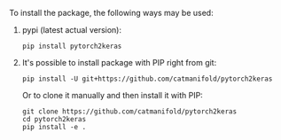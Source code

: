 To install the package, the following ways may be used:

1. pypi (latest actual version):

    ```
    pip install pytorch2keras 
    ```

2. It's possible to install package with PIP right from git:

    ```
    pip install -U git+https://github.com/catmanifold/pytorch2keras 
    ```

    Or to clone it manually and then install it with PIP:

    ```
    git clone https://github.com/catmanifold/pytorch2keras 
    cd pytorch2keras
    pip install -e .
    ```
